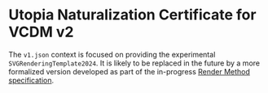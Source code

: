 # Utopia Naturalization Certificate for VCDM v2

The `v1.json` context is focused on providing the experimental
`SVGRenderingTemplate2024`. It is likely to be replaced in the future by a
more formalized version developed as part of the in-progress
[Render Method specification](https://w3c-ccg.github.io/vc-render-method/).
